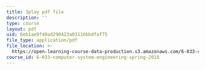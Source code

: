 ```yaml
---
title: 3play pdf file
description: ''
type: course
layout: pdf
uid: 6eb1ae9f40ad290423a03116bbdfaf75
file_type: application/pdf
file_location: >-
  https://open-learning-course-data-production.s3.amazonaws.com/6-033-computer-system-engineering-spring-2018/6eb1ae9f40ad290423a03116bbdfaf75_r2_-2KW76ec.pdf
course_id: 6-033-computer-system-engineering-spring-2018
---
```

